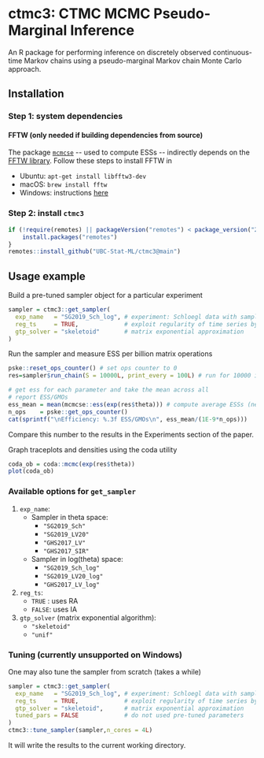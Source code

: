 # ctmc3: CTMC MCMC Pseudo-Marginal Inference

An R package for performing inference on discretely observed continuous-time Markov chains using a pseudo-marginal Markov chain Monte Carlo approach.


## Installation

### Step 1: system dependencies

#### FFTW (only needed if building dependencies from source)

The package [`mcmcse`](https://cran.r-project.org/package=mcmcse) -- used to compute ESSs -- indirectly depends on the [FFTW library](http://www.fftw.org/). Follow these steps to install FFTW in

- Ubuntu: `apt-get install libfftw3-dev`
- macOS: `brew install fftw`
- Windows: instructions [here](http://www.fftw.org/install/windows.html)

### Step 2: install `ctmc3`

```r
if (!require(remotes) || packageVersion("remotes") < package_version("2.4.2")) {
    install.packages("remotes")
}
remotes::install_github("UBC-Stat-ML/ctmc3@main")
```


## Usage example

Build a pre-tuned sampler object for a particular experiment
```r
sampler = ctmc3::get_sampler(
  exp_name   = "SG2019_Sch_log", # experiment: Schloegl data with sampler in log-space
  reg_ts     = TRUE,             # exploit regularity of time series by using RA method
  gtp_solver = "skeletoid"       # matrix exponential approximation
)
```
Run the sampler and measure ESS per billion matrix operations
```r
pske::reset_ops_counter() # set ops counter to 0
res=sampler$run_chain(S = 10000L, print_every = 100L) # run for 10000 iter, print every 100

# get ess for each parameter and take the mean across all
# report ESS/GMOs
ess_mean = mean(mcmcse::ess(exp(res$theta))) # compute average ESSs (need to invert log transform)
n_ops    = pske::get_ops_counter()
cat(sprintf("\nEfficiency: %.3f ESS/GMOs\n", ess_mean/(1E-9*n_ops)))
```
Compare this number to the results in the Experiments section of the paper. 

Graph traceplots and densities using the coda utility
```r
coda_ob = coda::mcmc(exp(res$theta))
plot(coda_ob)
```

### Available options for `get_sampler`

1. `exp_name`:
    - Sampler in theta space:
        - `"SG2019_Sch"`
        - `"SG2019_LV20"`
        - `"GHS2017_LV"`
        - `"GHS2017_SIR"`
    - Sampler in log(theta) space:
        - `"SG2019_Sch_log"`
        - `"SG2019_LV20_log"`
        - `"GHS2017_LV_log"`
2. `reg_ts`:
    - `TRUE` : uses RA
    - `FALSE`: uses IA
3. `gtp_solver` (matrix exponential algorithm):
    - `"skeletoid"`
    - `"unif"`

### Tuning (currently unsupported on Windows)

One may also tune the sampler from scratch (takes a while)
```r
sampler = ctmc3::get_sampler(
  exp_name   = "SG2019_Sch_log", # experiment: Schloegl data with sampler in log-space
  reg_ts     = TRUE,             # exploit regularity of time series by using RA method
  gtp_solver = "skeletoid",      # matrix exponential approximation
  tuned_pars = FALSE             # do not used pre-tuned parameters
)
ctmc3::tune_sampler(sampler,n_cores = 4L)
```
It will write the results to the current working directory.





